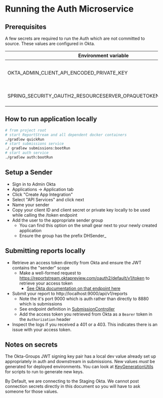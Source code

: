 # Running the Auth Microservice

## Prerequisites

A few secrets are required to run the Auth which are not committed to source. These values are
configured in Okta.

| Environment variable | Value                           |
|----------------------|---------------------------------|
| OKTA_ADMIN_CLIENT_API_ENCODED_PRIVATE_KEY | Base 64 encoded private key pem |
| SPRING_SECURITY_OAUTH2_RESOURCESERVER_OPAQUETOKEN_CLIENT_SECRET | Base 64 encoded secret |

## How to run application locally

```bash
# from project root
# start ReportStream and all dependent docker containers
./gradlew quickRun
# start submissions service
./ gradlew submissions:bootRun
# start auth service
./gradlew auth:bootRun
```

## Setup a Sender

- Sign in to Admin Okta
- Applications -> Application tab
- Click "Create App Integration"
- Select "API Services" and click next
- Name your sender
- Copy your client ID and client secret or private key locally to be used while calling the /token endpoint
- Add the user to the appropriate sender group
  - You can find this option on the small gear next to your newly created application
  - Ensure the group has the prefix DHSender_

## Submitting reports locally

- Retrieve an access token directly from Okta and ensure the JWT contains the "sender" scope
  - Make a well-formed request to https://reportstream.oktapreview.com/oauth2/default/v1/token to retrieve your access token
    - [See Okta documentation on that endpoint here](https://developer.okta.com/docs/guides/implement-oauth-for-okta-serviceapp/main/#get-an-access-token)
- Submit your report to http://localhost:9000/api/v1/reports
  - Note the it's port 9000 which is auth rather than directly to 8880 which is submissions
  - See endpoint definition in [SubmissionController](../../submissions/src/main/kotlin/gov/cdc/prime/reportstream/submissions/controllers/SubmissionController.kt)
  - Add the access token you retrieved from Okta as a `Bearer` token in the `Authorization` header
- Inspect the logs if you received a 401 or a 403. This indicates there is an issue with your access token.

## Notes on secrets

The Okta-Groups JWT signing key pair has a local dev value already set up appropriately in auth and 
downstream in submissions. New values _must_ be generated for deployed environments. You can look
at [KeyGenerationUtils](../src/test/kotlin/gov/cdc/prime/reportstream/auth/util/KeyGenerationUtils.kt) 
for scripts to run to generate new keys.

By Default, we are connecting to the Staging Okta. We cannot post connection secrets directly in this document so
you will have to ask someone for those values.
